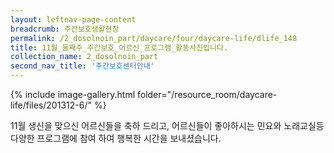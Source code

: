 ```yaml
--- 
layout: leftnav-page-content 
breadcrumb: 주간보호생활현장 
permalink: /2_dosolnoin_part/daycare/four/daycare-life/dlife_148
title: 11월_둘째주_주간보호_어르신_프로그램_활동사진입니다.
collection_name: 2_dosolnoin_part
second_nav_title: '주간보호센터안내' 
---
```

{% include image-gallery.html folder="/resource_room/daycare-life/files/201312-6/" %}










11월 생신을 맞으신 어르신들을 축하 드리고, 어르신들이 좋아하시는 민요와 노래교실등
다양한 프로그램에 참여 하여 행복한 시간을 보내셨습니다.